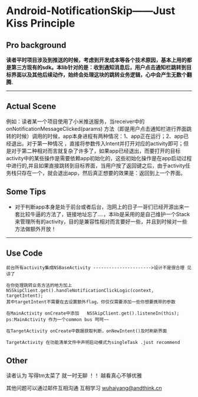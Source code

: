 Android-NotificationSkip——Just Kiss Principle
==

## Pro background 

**读者平时项目涉及到推送的时候，考虑到开发成本等各个技术原因，基本上用的都是第三方现有的sdk。本lib针对的是：收到通知消息后，用户点击通知栏跳转到目标界面以及其他后续动作，始终会处理这块的跳转业务逻辑，心中会产生无数个翻腾.**  

---

## Actual Scene


 例如：读者某一个项目使用了小米推送服务，当receiver中的onNotificationMessageClicked(params) 方法（即是用户点击通知栏进行界面跳转的时候）调用的时候，app本身进程有两种情况：1、app正在运行；2、app已经退出。对于第一种情况	，直接将参数传入Intent并打开对应的activity即可；但是对于第二种相对而言就复杂了许多了，如果app已经退出，而要打开的目标activity中的某些操作是需要依赖app初始化的，这些初始化操作是在app启动过程中进行的,并且如果直接跳转到目标界面，当用户按了返回键之后，由于activity任务栈只存在一个，就会退出app，然后真正想要的效果是：返回到上一个界面。


## Some Tips 

   

 - 对于判断app本身是处于前台或者后台，泡网上的日子一哥们已经开源出来一套比较牛逼的方法了，链接地址忘了....，本lib是采用的是自己维护一个Stack来管理所有的activity，目的是兼容性相对而言要好一些，并且到时候对一些方法做额外开放！


 
---


## Use Code


    前台所有activity集成NSBaseActivity ---------------------->设计不是很合理 见谅了

    在你处理跳转业务方法的地方加上
    NSSkipClient.get().handleNotificationClickLogic(context, targetIntent);
    其中targetIntent不需要在去设置额外flag，你仅仅需要添加一些你想要携带的参数
     
    在MainActivity onCreate中添加   NSSkipClient.get().listeneIn(this);   ps:MainActivity 作为一个common bus 呵呵~~

    在TargetActivity onCreate中数据获取判断，onNewIntent()及时刷新界面

    TargetActivity 在功能清单文件中声明启动模式为singleTask .just recommend
 

## Other
  
   读者认为 写得tm太菜了  就一时无聊 ！！ 越看真心不够优雅

   其他问题可以通过邮件互相沟通 互相学习 wuhaiyang@andthink.cn 

   



